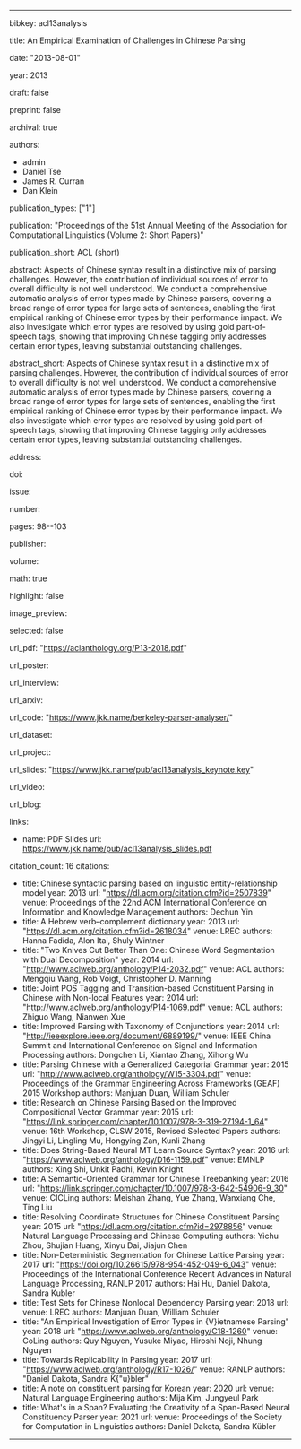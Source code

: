 ---

bibkey: acl13analysis

title: An Empirical Examination of Challenges in Chinese Parsing

date: "2013-08-01"

year: 2013

draft: false

preprint: false

archival: true

authors: 
- admin
- Daniel Tse
- James R. Curran
- Dan Klein

publication_types: ["1"]

publication: "Proceedings of the 51st Annual Meeting of the Association for Computational Linguistics (Volume 2: Short Papers)"

publication_short: ACL (short)

abstract: Aspects of Chinese syntax result in a distinctive mix of parsing challenges. However, the contribution of individual sources of error to overall difficulty is not well understood. We conduct a comprehensive automatic analysis of error types made by Chinese parsers, covering a broad range of error types for large sets of sentences, enabling the first empirical ranking of Chinese error types by their performance impact. We also investigate which error types are resolved by using gold part-of-speech tags, showing that improving Chinese tagging only addresses certain error types, leaving substantial outstanding challenges.

abstract_short: Aspects of Chinese syntax result in a distinctive mix of parsing challenges. However, the contribution of individual sources of error to overall difficulty is not well understood. We conduct a comprehensive automatic analysis of error types made by Chinese parsers, covering a broad range of error types for large sets of sentences, enabling the first empirical ranking of Chinese error types by their performance impact. We also investigate which error types are resolved by using gold part-of-speech tags, showing that improving Chinese tagging only addresses certain error types, leaving substantial outstanding challenges.

address: 

doi: 

issue: 

number: 

pages: 98--103

publisher: 

volume: 

math: true

highlight: false

image_preview: 

selected: false

url_pdf: "https://aclanthology.org/P13-2018.pdf"

url_poster: 

url_interview: 

url_arxiv: 

url_code: "https://www.jkk.name/berkeley-parser-analyser/"

url_dataset: 

url_project: 

url_slides: "https://www.jkk.name/pub/acl13analysis_keynote.key"

url_video: 

url_blog: 

links: 
- name: PDF Slides
  url: https://www.jkk.name/pub/acl13analysis_slides.pdf

citation_count: 16
citations:
- title: Chinese syntactic parsing based on linguistic entity-relationship model
  year: 2013
  url: "https://dl.acm.org/citation.cfm?id=2507839"
  venue: Proceedings of the 22nd ACM International Conference on Information and Knowledge Management
  authors: Dechun Yin
- title: A Hebrew verb–complement dictionary
  year: 2013
  url: "https://dl.acm.org/citation.cfm?id=2618034"
  venue: LREC
  authors: Hanna Fadida, Alon Itai, Shuly Wintner
- title: "Two Knives Cut Better Than One: Chinese Word Segmentation with Dual Decomposition"
  year: 2014
  url: "http://www.aclweb.org/anthology/P14-2032.pdf"
  venue: ACL
  authors: Mengqiu Wang, Rob Voigt, Christopher D. Manning
- title: Joint POS Tagging and Transition-based Constituent Parsing in Chinese with Non-local Features
  year: 2014
  url: "http://www.aclweb.org/anthology/P14-1069.pdf"
  venue: ACL
  authors: Zhiguo Wang, Nianwen Xue
- title: Improved Parsing with Taxonomy of Conjunctions
  year: 2014
  url: "http://ieeexplore.ieee.org/document/6889199/"
  venue: IEEE China Summit and International Conference on Signal and Information Processing
  authors: Dongchen Li, Xiantao Zhang, Xihong Wu
- title: Parsing Chinese with a Generalized Categorial Grammar
  year: 2015
  url: "http://www.aclweb.org/anthology/W15-3304.pdf"
  venue: Proceedings of the Grammar Engineering Across Frameworks (GEAF) 2015 Workshop
  authors: Manjuan Duan, William Schuler
- title: Research on Chinese Parsing Based on the Improved Compositional Vector Grammar
  year: 2015
  url: "https://link.springer.com/chapter/10.1007/978-3-319-27194-1_64"
  venue: 16th Workshop, CLSW 2015, Revised Selected Papers
  authors: Jingyi Li, Lingling Mu, Hongying Zan, Kunli Zhang
- title: Does String-Based Neural MT Learn Source Syntax?
  year: 2016
  url: "https://www.aclweb.org/anthology/D16-1159.pdf"
  venue: EMNLP
  authors: Xing Shi, Unkit Padhi, Kevin Knight
- title: A Semantic-Oriented Grammar for Chinese Treebanking
  year: 2016
  url: "https://link.springer.com/chapter/10.1007/978-3-642-54906-9_30"
  venue: CICLing
  authors: Meishan Zhang, Yue Zhang, Wanxiang Che, Ting Liu
- title: Resolving Coordinate Structures for Chinese Constituent Parsing
  year: 2015
  url: "https://dl.acm.org/citation.cfm?id=2978856"
  venue: Natural Language Processing and Chinese Computing
  authors: Yichu Zhou, Shujian Huang, Xinyu Dai, Jiajun Chen
- title: Non-Deterministic Segmentation for Chinese Lattice Parsing
  year: 2017
  url: "https://doi.org/10.26615/978-954-452-049-6_043"
  venue: Proceedings of the International Conference Recent Advances in Natural Language Processing, RANLP 2017
  authors: Hai Hu, Daniel Dakota, Sandra Kubler
- title: Test Sets for Chinese Nonlocal Dependency Parsing
  year: 2018
  url: 
  venue: LREC
  authors: Manjuan Duan, William Schuler
- title: "An Empirical Investigation of Error Types in {V}ietnamese Parsing"
  year: 2018
  url: "https://www.aclweb.org/anthology/C18-1260"
  venue: CoLing
  authors: Quy Nguyen, Yusuke  Miyao, Hiroshi Noji, Nhung Nguyen
- title: Towards Replicability in Parsing
  year: 2017
  url: "https://www.aclweb.org/anthology/R17-1026/"
  venue: RANLP
  authors: "Daniel Dakota, Sandra K{\"u}bler"
- title: A note on constituent parsing for Korean
  year: 2020
  url: 
  venue: Natural Language Engineering
  authors: Mija Kim, Jungyeul Park
- title: What's in a Span? Evaluating the Creativity of a Span-Based Neural Constituency Parser
  year: 2021
  url: 
  venue: Proceedings of the Society for Computation in Linguistics
  authors: Daniel Dakota, Sandra Kübler


---